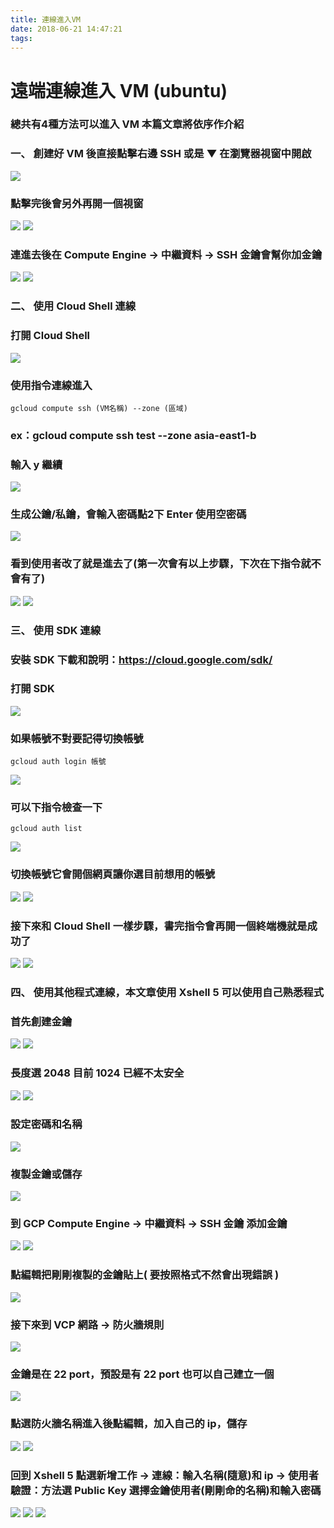 ```yaml
---
title: 連線進入VM
date: 2018-06-21 14:47:21
tags:
---
```


# 遠端連線進入 VM (ubuntu)

### 總共有4種方法可以進入 VM 本篇文章將依序作介紹

### 一、 創建好 VM 後直接點擊右邊 SSH 或是 ▼ 在瀏覽器視窗中開啟

![ ](images/1.png)

### 點擊完後會另外再開一個視窗

![ ](images/2.png)
![ ](images/3.png)

### 連進去後在 Compute Engine → 中繼資料 → SSH 金鑰會幫你加金鑰

![ ](images/4.png)
![ ](images/5.png)

### 二、 使用 Cloud Shell 連線

### 打開 Cloud Shell

![ ](images/6.png)

### 使用指令連線進入

```
gcloud compute ssh (VM名稱) --zone (區域) 
```

### ex：gcloud compute ssh test --zone asia-east1-b	

### 輸入 y 繼續

![ ](images/7.png)

### 生成公鑰/私鑰，會輸入密碼點2下 Enter 使用空密碼

![ ](images/8.png)

### 看到使用者改了就是進去了(第一次會有以上步驟，下次在下指令就不會有了)

![ ](images/9.png)
![ ](images/10.png)

### 三、 使用 SDK 連線

### 安裝 SDK 下載和說明：https://cloud.google.com/sdk/

### 打開 SDK 

![ ](images/11.png)

### 如果帳號不對要記得切換帳號

```
gcloud auth login 帳號
```

![ ](images/12.png)

### 可以下指令檢查一下

```
gcloud auth list
```

![ ](images/13.png)

### 切換帳號它會開個網頁讓你選目前想用的帳號

![ ](images/14.png)
![ ](images/15.png)

### 接下來和 Cloud Shell 一樣步驟，書完指令會再開一個終端機就是成功了

![ ](images/17.png)
![ ](images/16.png)

### 四、 使用其他程式連線，本文章使用 Xshell 5 可以使用自己熟悉程式


### 首先創建金鑰

![ ](images/18.png)
![ ](images/19.png)

### 長度選 2048 目前 1024 已經不太安全

![ ](images/20.png)
![ ](images/21.png)

### 設定密碼和名稱

![ ](images/22.png)

### 複製金鑰或儲存

![ ](images/23.png)

### 到 GCP Compute Engine → 中繼資料 → SSH 金鑰 添加金鑰

![ ](images/4.png)
![ ](images/5.png)

### 點編輯把剛剛複製的金鑰貼上( 要按照格式不然會出現錯誤 )

![ ](images/24.png)

### 接下來到 VCP 網路 → 防火牆規則

![ ](images/25.png)

### 金鑰是在 22 port，預設是有 22 port 也可以自己建立一個

![ ](images/26.png)

### 點選防火牆名稱進入後點編輯，加入自己的 ip，儲存

![ ](images/27.png)
![ ](images/28.png)

### 回到 Xshell 5 點選新增工作 → 連線：輸入名稱(隨意)和 ip → 使用者驗證：方法選 Public Key 選擇金鑰使用者(剛剛命的名稱)和輸入密碼

![ ](images/29.png)
![ ](images/30.png)
![ ](images/31.png)